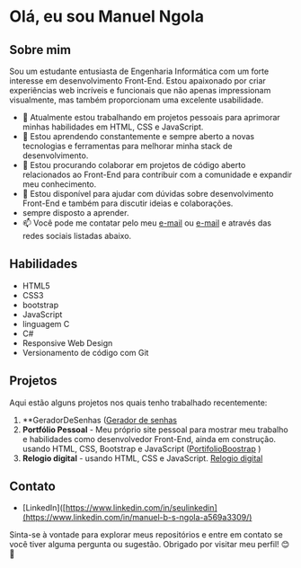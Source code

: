 # Olá, eu sou Manuel Ngola

## Sobre mim
Sou um estudante entusiasta de Engenharia Informática com um forte interesse em desenvolvimento Front-End. Estou apaixonado por criar experiências web incríveis e funcionais que não apenas 
impressionam visualmente, mas também proporcionam uma excelente usabilidade.

- 🔭 Atualmente estou trabalhando em projetos pessoais para aprimorar minhas habilidades em HTML, CSS e JavaScript.
- 🌱 Estou aprendendo constantemente e sempre aberto a novas tecnologias e ferramentas para melhorar minha stack de desenvolvimento.
- 👯 Estou procurando colaborar em projetos de código aberto relacionados ao Front-End para contribuir com a comunidade e expandir meu conhecimento.
- 💬 Estou disponível para ajudar com dúvidas sobre desenvolvimento Front-End e também para discutir ideias e colaborações.
- sempre disposto a aprender.
- 📫 Você pode me contatar pelo meu [e-mail](alluciinantengola@gmail.com) ou  [e-mail](manuelbsngola@gmail.com) e através das redes sociais listadas abaixo.

## Habilidades
- HTML5
- CSS3
- bootstrap
- JavaScript
- linguagem C
- C#
- Responsive Web Design
- Versionamento de código com Git

## Projetos
Aqui estão alguns projetos nos quais tenho trabalhado recentemente:

1. **GeradorDeSenhas ([Gerador de senhas](https://github.com/ManuelNgola/GeradorDeSenhas)
2. **Portfólio Pessoal** - Meu próprio site pessoal para mostrar meu trabalho e habilidades como desenvolvedor Front-End, ainda em construção.
 usando HTML, CSS, Bootstrap e JavaScript ([PortifolioBoostrap](https://github.com/ManuelNgola/PortifolioBoostrap) )
4. **Relogio digital** -  usando HTML, CSS e JavaScript. [Relogio digital](https://github.com/ManuelNgola/DigitalClock)

## Contato
- [LinkedIn]([https://www.linkedin.com/in/seulinkedin](https://www.linkedin.com/in/manuel-b-s-ngola-a569a3309/)

Sinta-se à vontade para explorar meus repositórios e entre em contato se você tiver alguma pergunta ou sugestão. Obrigado por visitar meu perfil! 😊🚀

<!---
ManuelNgola/ManuelNgola is a ✨ special ✨ repository because its `README.md` (this file) appears on your GitHub profile.
You can click the Preview link to take a look at your changes.
--->
